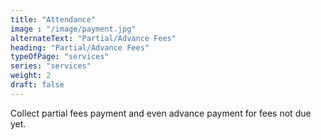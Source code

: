 ```yaml
---
title: "Attendance"
image : "/image/payment.jpg"
alternateText: "Partial/Advance Fees"
heading: "Partial/Advance Fees"
typeOfPage: "services"
series: "services"
weight: 2
draft: false
---
```


<p>Collect partial fees payment and even advance payment for fees not due yet.</p>
